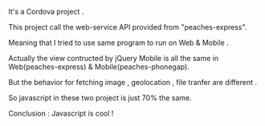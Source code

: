 It's a Cordova project .

This project call the web-service API provided from "peaches-express".

Meaning that I tried to use same program to run on Web & Mobile .

Actually the view contructed by jQuery Mobile is all the same in Web(peaches-express) & Mobile(peaches-phonegap).

But the behavior for fetching image , geolocation , file tranfer are different . 

So javascript in these two project is just 70% the same.


Conclusion : Javascript is cool !


